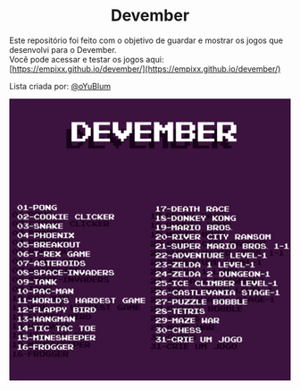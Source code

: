 <h1 align="center">Devember</h1>

Este repositório foi feito com o objetivo de guardar e mostrar os jogos que desenvolvi para o Devember. <br>
Você pode acessar e testar os jogos aqui: [https://empixx.github.io/devember/](https://empixx.github.io/devember/)

Lista criada por: [@oYuBlum](https://twitter.com/oYuBlum/status/1333455297759891461?s=20)

![List](list.png)

